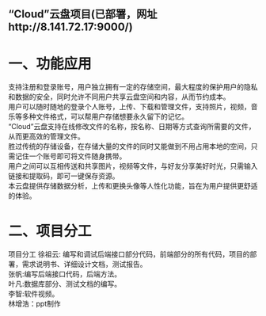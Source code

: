 
## “Cloud”云盘项目(已部署，网址http://8.141.72.17:9000/)

# 一、功能应用

支持注册和登录账号，用户独立拥有一定的存储空间，最大程度的保护用户的隐私和数据的安全，同时允许不同用户共享云盘空间和内容，从而节约成本。<br>
用户可以随时随地的登录个人账号，上传、下载和管理文件，支持照片，视频，音乐等多种文件格式，可以帮用户存储想要永久留下的记忆。<br>
“Cloud”云盘支持在线修改文件的名称，按名称、日期等方式查询所需要的文件，从而更高效的管理文件。<br>
胜过传统的存储设备，在存储大量的文件的同时又能做到不用占用本地的空间，只需记住一个账号即可将文件随身携带。<br>
用户之间可以互相传送和共享图片，视频等文件，与好友分享美好时光，只需输入链接和提取码，即可一键保存资源。<br>
本云盘提供存储数据分析，上传和更换头像等人性化功能，旨在为用户提供更舒适的体验。<br>

# 二、项目分工

项目分工
徐祖云: 编写和调试后端接口部分代码，前端部分的所有代码，项目的部署，需求说明书、详细设计文档，测试报告。<br>
张帆:编写后端接口代码，后端方法。<br>
叶凡:数据库部分、测试文档的编写。 <br>
李智:软件视频。<br>
林增浩：ppt制作<br>

